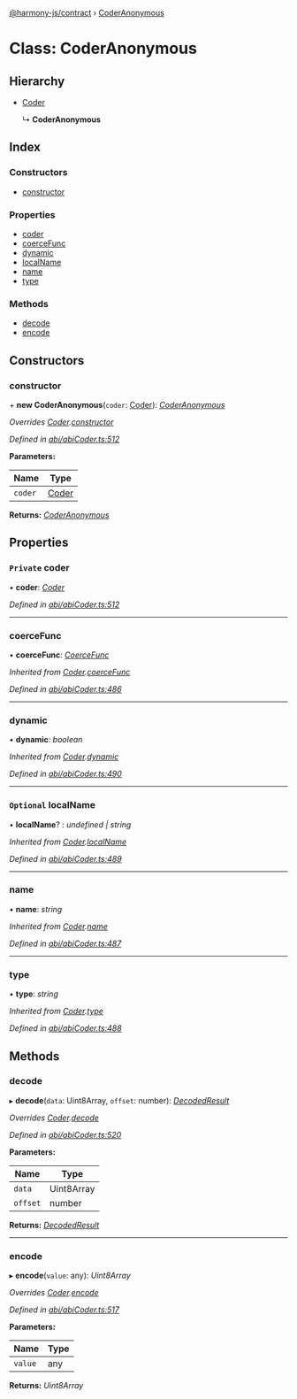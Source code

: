[@harmony-js/contract](../globals.md) › [CoderAnonymous](coderanonymous.md)

# Class: CoderAnonymous

## Hierarchy

* [Coder](coder.md)

  ↳ **CoderAnonymous**

## Index

### Constructors

* [constructor](coderanonymous.md#constructor)

### Properties

* [coder](coderanonymous.md#private-coder)
* [coerceFunc](coderanonymous.md#coercefunc)
* [dynamic](coderanonymous.md#dynamic)
* [localName](coderanonymous.md#optional-localname)
* [name](coderanonymous.md#name)
* [type](coderanonymous.md#type)

### Methods

* [decode](coderanonymous.md#decode)
* [encode](coderanonymous.md#encode)

## Constructors

###  constructor

\+ **new CoderAnonymous**(`coder`: [Coder](coder.md)): *[CoderAnonymous](coderanonymous.md)*

*Overrides [Coder](coder.md).[constructor](coder.md#constructor)*

*Defined in [abi/abiCoder.ts:512](https://github.com/FireStack-Lab/Harmony-sdk-core/blob/a192dab/packages/harmony-contract/src/abi/abiCoder.ts#L512)*

**Parameters:**

Name | Type |
------ | ------ |
`coder` | [Coder](coder.md) |

**Returns:** *[CoderAnonymous](coderanonymous.md)*

## Properties

### `Private` coder

• **coder**: *[Coder](coder.md)*

*Defined in [abi/abiCoder.ts:512](https://github.com/FireStack-Lab/Harmony-sdk-core/blob/a192dab/packages/harmony-contract/src/abi/abiCoder.ts#L512)*

___

###  coerceFunc

• **coerceFunc**: *[CoerceFunc](../globals.md#coercefunc)*

*Inherited from [Coder](coder.md).[coerceFunc](coder.md#coercefunc)*

*Defined in [abi/abiCoder.ts:486](https://github.com/FireStack-Lab/Harmony-sdk-core/blob/a192dab/packages/harmony-contract/src/abi/abiCoder.ts#L486)*

___

###  dynamic

• **dynamic**: *boolean*

*Inherited from [Coder](coder.md).[dynamic](coder.md#dynamic)*

*Defined in [abi/abiCoder.ts:490](https://github.com/FireStack-Lab/Harmony-sdk-core/blob/a192dab/packages/harmony-contract/src/abi/abiCoder.ts#L490)*

___

### `Optional` localName

• **localName**? : *undefined | string*

*Inherited from [Coder](coder.md).[localName](coder.md#optional-localname)*

*Defined in [abi/abiCoder.ts:489](https://github.com/FireStack-Lab/Harmony-sdk-core/blob/a192dab/packages/harmony-contract/src/abi/abiCoder.ts#L489)*

___

###  name

• **name**: *string*

*Inherited from [Coder](coder.md).[name](coder.md#name)*

*Defined in [abi/abiCoder.ts:487](https://github.com/FireStack-Lab/Harmony-sdk-core/blob/a192dab/packages/harmony-contract/src/abi/abiCoder.ts#L487)*

___

###  type

• **type**: *string*

*Inherited from [Coder](coder.md).[type](coder.md#type)*

*Defined in [abi/abiCoder.ts:488](https://github.com/FireStack-Lab/Harmony-sdk-core/blob/a192dab/packages/harmony-contract/src/abi/abiCoder.ts#L488)*

## Methods

###  decode

▸ **decode**(`data`: Uint8Array, `offset`: number): *[DecodedResult](../interfaces/decodedresult.md)*

*Overrides [Coder](coder.md).[decode](coder.md#abstract-decode)*

*Defined in [abi/abiCoder.ts:520](https://github.com/FireStack-Lab/Harmony-sdk-core/blob/a192dab/packages/harmony-contract/src/abi/abiCoder.ts#L520)*

**Parameters:**

Name | Type |
------ | ------ |
`data` | Uint8Array |
`offset` | number |

**Returns:** *[DecodedResult](../interfaces/decodedresult.md)*

___

###  encode

▸ **encode**(`value`: any): *Uint8Array*

*Overrides [Coder](coder.md).[encode](coder.md#abstract-encode)*

*Defined in [abi/abiCoder.ts:517](https://github.com/FireStack-Lab/Harmony-sdk-core/blob/a192dab/packages/harmony-contract/src/abi/abiCoder.ts#L517)*

**Parameters:**

Name | Type |
------ | ------ |
`value` | any |

**Returns:** *Uint8Array*
